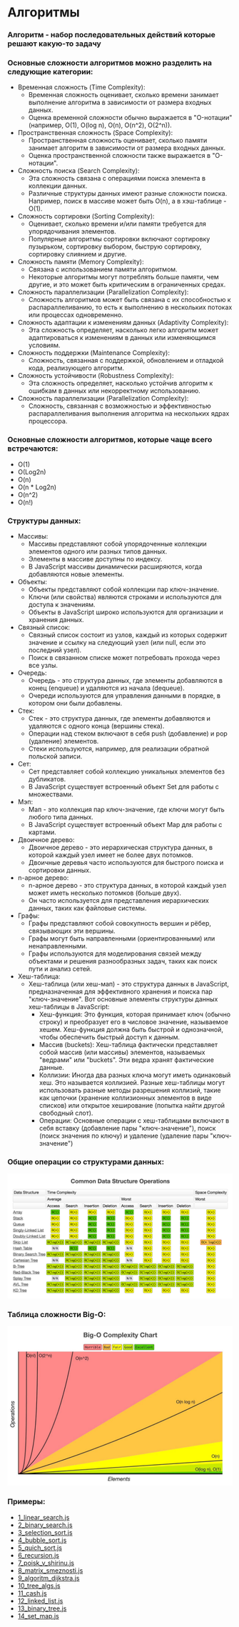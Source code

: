 # Алгоритмы

### Алгоритм - набор последовательных действий которые решают какую-то задачу

### Основные сложности алгоритмов можно разделить на следующие категории:

- Временная сложность (Time Complexity):
  - Временная сложность оценивает, сколько времени занимает выполнение алгоритма в зависимости от размера входных данных.
  - Оценка временной сложности обычно выражается в "O-нотации" (например, O(1), O(log n), O(n), O(n^2), O(2^n)).
- Пространственная сложность (Space Complexity):
  - Пространственная сложность оценивает, сколько памяти занимает алгоритм в зависимости от размера входных данных.
  - Оценка пространственной сложности также выражается в "O-нотации".
- Сложность поиска (Search Complexity):
  - Эта сложность связана с операциями поиска элемента в коллекции данных.
  - Различные структуры данных имеют разные сложности поиска. Например, поиск в массиве может быть O(n), а в хэш-таблице - O(1).
- Сложность сортировки (Sorting Complexity):
  - Оценивает, сколько времени и/или памяти требуется для упорядочивания элементов.
  - Популярные алгоритмы сортировки включают сортировку пузырьком, сортировку выбором, быструю сортировку, сортировку слиянием и другие.
- Сложность памяти (Memory Complexity):
  - Связана с использованием памяти алгоритмом.
  - Некоторые алгоритмы могут потреблять больше памяти, чем другие, и это может быть критическим в ограниченных средах.
- Сложность параллелизации (Parallelization Complexity):
  - Сложность алгоритмов может быть связана с их способностью к распараллеливанию, то есть к выполнению в нескольких потоках или процессах одновременно.
- Сложность адаптации к изменениям данных (Adaptivity Complexity):
  - Эта сложность определяет, насколько легко алгоритм может адаптироваться к изменениям в данных или изменяющимся условиям.
- Сложность поддержки (Maintenance Complexity):
  - Сложность, связанная с поддержкой, обновлением и отладкой кода, реализующего алгоритм.
- Сложность устойчивости (Robustness Complexity):
  - Эта сложность определяет, насколько устойчив алгоритм к ошибкам в данных или некорректному использованию.
- Сложность параллелизации (Parallelization Complexity):
  - Сложность, связанная с возможностью и эффективностью распараллеливания выполнения алгоритма на нескольких ядрах процессора.

### Основные сложности алгоритмов, которые чаще всего встречаются:

- O(1)
- O(Log2n)
- O(n)
- O(n \* Log2n)
- O(n^2)
- O(n!)

### Структуры данных:

- Массивы:
  - Массивы представляют собой упорядоченные коллекции элементов одного или разных типов данных.
  - Элементы в массиве доступны по индексу.
  - В JavaScript массивы динамически расширяются, когда добавляются новые элементы.
- Объекты:
  - Объекты представляют собой коллекции пар ключ-значение.
  - Ключи (или свойства) являются строками и используются для доступа к значениям.
  - Объекты в JavaScript широко используются для организации и хранения данных.
- Связный список:
  - Связный список состоит из узлов, каждый из которых содержит значение и ссылку на следующий узел (или null, если это последний узел).
  - Поиск в связанном списке может потребовать прохода через все узлы.
- Очередь:
  - Очередь - это структура данных, где элементы добавляются в конец (enqueue) и удаляются из начала (dequeue).
  - Очереди используются для управления данными в порядке, в котором они были добавлены.
- Стек:
  - Стек - это структура данных, где элементы добавляются и удаляются с одного конца (вершины стека).
  - Операции над стеком включают в себя push (добавление) и pop (удаление) элементов.
  - Стеки используются, например, для реализации обратной польской записи.
- Сет:
  - Сет представляет собой коллекцию уникальных элементов без дубликатов.
  - В JavaScript существует встроенный объект Set для работы с множествами.
- Мэп:
  - Мап - это коллекция пар ключ-значение, где ключи могут быть любого типа данных.
  - В JavaScript существует встроенный объект Map для работы с картами.
- Двоичное дерево:
  - Двоичное дерево - это иерархическая структура данных, в которой каждый узел имеет не более двух потомков.
  - Двоичные деревья часто используются для быстрого поиска и сортировки данных.
- n-арное дерево:
  - n-арное дерево - это структура данных, в которой каждый узел может иметь несколько потомков (больше двух).
  - Он часто используется для представления иерархических данных, таких как файловые системы.
- Графы:
  - Графы представляют собой совокупность вершин и рёбер, связывающих эти вершины.
  - Графы могут быть направленными (ориентированными) или ненаправленными.
  - Графы используются для моделирования связей между объектами и решения разнообразных задач, таких как поиск пути и анализ сетей.
- Хеш-таблица:
  - Хеш-таблица (или хеш-мап) - это структура данных в JavaScript, предназначенная для эффективного хранения и поиска пар "ключ-значение". Вот основные элементы структуры данных хеш-таблицы в JavaScript:
    - Хеш-функция: Это функция, которая принимает ключ (обычно строку) и преобразует его в числовое значение, называемое хешем. Хеш-функция должна быть быстрой и однозначной, чтобы обеспечить быстрый доступ к данным.
    - Массив (buckets): Хеш-таблица фактически представляет собой массив (или массивы) элементов, называемых "ведрами" или "buckets". Эти ведра хранят фактические данные.
    - Коллизии: Иногда два разных ключа могут иметь одинаковый хеш. Это называется коллизией. Разные хеш-таблицы могут использовать разные методы разрешения коллизий, такие как цепочки (хранение коллизионных элементов в виде списков) или открытое хеширование (попытка найти другой свободный слот).
    - Операции: Основные операции с хеш-таблицами включают в себя вставку (добавление пары "ключ-значение"), поиск (поиск значения по ключу) и удаление (удаление пары "ключ-значение")

### Общие операции со структурами данных:
![Image 1](images/image_1.png)
### Таблица сложности Big-O:
![Image 2](images/image_2.jpg)

### Примеры:
- [1_linear_search.js](1_linear_search.js)
- [2_binary_search.js](2_binary_search.js)
- [3_selection_sort.js](3_selection_sort.js)
- [4_bubble_sort.js](4_bubble_sort.js)
- [5_quich_sort.js](5_quich_sort.js)
- [6_recursion.js](6_recursion.js)
- [7_poisk_v_shirinu.js](7_poisk_v_shirinu.js)
- [8_matrix_smeznosti.js](8_matrix_smeznosti.js)
- [9_algoritm_dijkstra.js](9_algoritm_dijkstra.js)
- [10_tree_algs.js](10_tree_algs.js)
- [11_cash.js](11_cash.js)
- [12_linked_list.js](12_linked_list.js)
- [13_binary_tree.js](13_binary_tree.js)
- [14_set_map.js](14_set_map.js)
